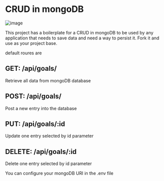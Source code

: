 # CRUD in mongoDB

![image](https://user-images.githubusercontent.com/107776531/192061416-cf427a20-32a6-493e-8b68-7f41b8f127bb.png)

This project has a boilerplate for a CRUD in mongoDB to be used by any application that needs to save data and need a way to persist it.
Fork it and use as your project base.

default roures are 

## GET:   /api/goals/ 
Retrieve all data from mongoDB database

## POST:  /api/goals/
Post a new entry into the database

## PUT: /api/goals/:id
Update one entry selected by id parameter

## DELETE: /api/goals/:id
Delete one entry selected by id parameter

You can configure your mongoDB URI in the .env file
